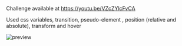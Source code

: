 Challenge available at https://youtu.be/VZcZYlcFvCA

Used css variables, transition, pseudo-element , position (relative and absolute), transform and hover

![preview](https://user-images.githubusercontent.com/114601363/207076340-52cb48fb-a4eb-4aa7-a567-55905b108bf2.gif)


